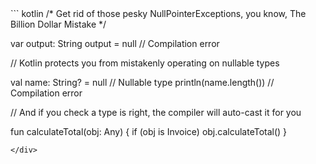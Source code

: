 <div class="sample" markdown="1" mode="kotlin" theme="idea" data-highlight-only="1" auto-indent="false">
``` kotlin
/*
 Get rid of those pesky NullPointerExceptions,
 you know, The Billion Dollar Mistake
*/

var output: String
output = null   // Compilation error

// Kotlin protects you from mistakenly operating on nullable types

val name: String? = null    // Nullable type
println(name.length())      // Compilation error

// And if you check a type is right, the compiler will auto-cast it for you

fun calculateTotal(obj: Any) {
    if (obj is Invoice)
        obj.calculateTotal()
}
```
</div>
